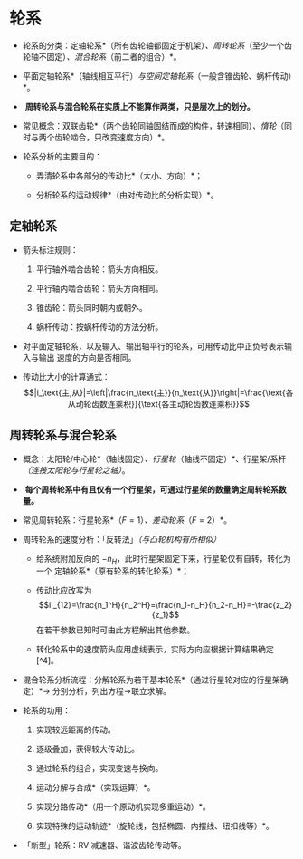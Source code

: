 轮系
====

-   轮系的分类：定轴轮系*（所有齿轮轴都固定于机架）*、周转轮系*（至少一个齿轮轴不固定）*、混合轮系*（前二者的组合）*。

-   平面定轴轮系*（轴线相互平行）*与空间定轴轮系*（一般含锥齿轮、蜗杆传动）*。

-    **周转轮系与混合轮系在实质上不能算作两类，只是层次上的划分。**

-   常见概念：双联齿轮*（两个齿轮同轴固结而成的构件，转速相同）*、惰轮*（同时与两个齿轮啮合，只改变速度方向）*。

-   轮系分析的主要目的：

    -   弄清轮系中各部分的传动比*（大小、方向）*；

    -   分析轮系的运动规律*（由对传动比的分析实现）*。

定轴轮系
--------

-   箭头标注规则：

    1.  平行轴外啮合齿轮：箭头方向相反。

    2.  平行轴内啮合齿轮：箭头方向相同。

    3.  锥齿轮：箭头同时朝内或朝外。

    4.  蜗杆传动：按蜗杆传动的方法分析。

-   对平面定轴轮系，以及输入、输出轴平行的轮系，可用传动比中正负号表示输入与输出
    速度的方向是否相同。

-   传动比大小的计算通式：
    $$|i_\text{主,从}|=\left|\frac{n_\text{主}}{n_\text{从}}\right|=\frac{\text{各
        从动轮齿数连乘积}}{\text{各主动轮齿数连乘积}}$$

周转轮系与混合轮系
------------------

-   概念：太阳轮/中心轮*（轴线固定）*、行星轮*（轴线不固定）*、行星架/系杆
    *（连接太阳轮与行星轮之轴）*。

-    **每个周转轮系中有且仅有一个行星架，可通过行星架的数量确定周转轮系数量。**

-   常见周转轮系：行星轮系*（$F=1$）*、差动轮系*（$F=2$）*。

-   周转轮系的速度分析：「反转法」*（与凸轮机构有所相似）*

    -   给系统附加反向的
        $-n_H$，此时行星架固定下来，行星轮仅有自转，转化为一个
        定轴轮系*（原有轮系的转化轮系）*；

    -   传动比应改写为
        $$i'_{12}=\frac{n_1^H}{n_2^H}=\frac{n_1-n_H}{n_2-n_H}=-\frac{z_2}{z_1}$$
        在若干参数已知时可由此方程解出其他参数。

    -   转化轮系中的速度箭头应用虚线表示，实际方向应根据计算结果确定
        [^4]。

-   混合轮系分析流程：分解轮系为若干基本轮系*（通过行星轮对应的行星架确定）*$\to$
    分别分析，列出方程$\to$联立求解。

-   轮系的功用：

    1.  实现较远距离的传动。

    2.  逐级叠加，获得较大传动比。

    3.  通过轮系的组合，实现变速与换向。

    4.   运动分解与合成*（实现运算）*。

    5.  实现分路传动*（用一个原动机实现多重运动）*。

    6.  
        实现特殊的运动轨迹*（旋轮线，包括椭圆、内摆线、纽扣线等）*。

-    「新型」轮系：RV 减速器、谐波齿轮传动等。
